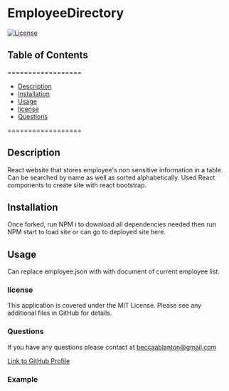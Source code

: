 # EmployeeDirectory


[![License](https://img.shields.io/badge/License-MIT-yellow.svg)](https://opensource.org/licenses/MIT)
    
## Table of Contents
==================
* [Description](#Description) 
* [Installation](#Installation)
* [Usage](#Usage) 
* [license](#license) 
* [Questions](#Questions)

==================
    
## Description
    
React website that stores employee's non sensitive information in a table. Can be searched by name as well as sorted alphabetically. Used React components to create site with react bootstrap.

    
## Installation
    
Once forked, run NPM i to download all dependencies needed then run NPM start to load site or can go to deployed site here.
    
## Usage

Can replace employee.json with with document of current employee list.
### license

This application is covered under the MIT License. Please see any additional files in GitHub for details. 

### Questions

If you have any questions please contact at [beccaablanton@gmail.com](beccaablanton@gmail.com)

[Link to GitHub Profile](https://www.github.com/BeccaBlanton)

### Example


